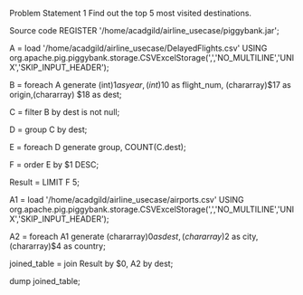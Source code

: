 Problem Statement 1
Find out the top 5 most visited destinations.

Source code
REGISTER '/home/acadgild/airline_usecase/piggybank.jar';
 
A = load '/home/acadgild/airline_usecase/DelayedFlights.csv' USING org.apache.pig.piggybank.storage.CSVExcelStorage(',','NO_MULTILINE','UNIX','SKIP_INPUT_HEADER');
 
B = foreach A generate (int)$1 as year, (int)$10 as flight_num, (chararray)$17 as origin,(chararray) $18 as dest;
 
C = filter B by dest is not null;
 
D = group C by dest;
 
E = foreach D generate group, COUNT(C.dest);
 
F = order E by $1 DESC;
 
Result = LIMIT F 5;
 
A1 = load '/home/acadgild/airline_usecase/airports.csv' USING org.apache.pig.piggybank.storage.CSVExcelStorage(',','NO_MULTILINE','UNIX','SKIP_INPUT_HEADER');
 
A2 = foreach A1 generate (chararray)$0 as dest, (chararray)$2 as city, (chararray)$4 as country;
 
joined_table = join Result by $0, A2 by dest;
 
dump joined_table;
